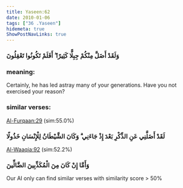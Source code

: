 ```yaml
---
title: Yaseen:62
date: 2010-01-06
tags: ["36 .Yaseen"]
hidemeta: true 
ShowPostNavLinks: true 
---
```

### وَلَقَدْ أَضَلَّ مِنْكُمْ جِبِلًّا كَثِيرًا ۖ أَفَلَمْ تَكُونُوا تَعْقِلُونَ
### meaning: 
Certainly, he has led astray many of your generations. Have you not exercised your reason?
### similar verses: 

[Al-Furqaan:29](/25/29) (sim:55.0%)

### لَقَدْ أَضَلَّنِي عَنِ الذِّكْرِ بَعْدَ إِذْ جَاءَنِي ۗ وَكَانَ الشَّيْطَانُ لِلْإِنْسَانِ خَذُولًا

[Al-Waaqia:92](/56/92) (sim:52.2%)

### وَأَمَّا إِنْ كَانَ مِنَ الْمُكَذِّبِينَ الضَّالِّينَ

Our AI only can find similar verses with similarity score > 50% 


